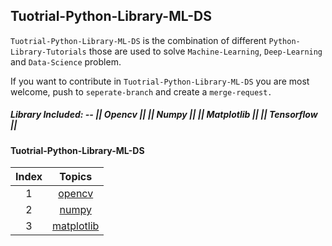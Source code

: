 ## Tuotrial-Python-Library-ML-DS


`Tuotrial-Python-Library-ML-DS` is the combination of different `Python-Library-Tutorials` those are used to solve `Machine-Learning`, `Deep-Learning` and `Data-Science` problem.

If you want to contribute in `Tuotrial-Python-Library-ML-DS` you are most welcome, push to `seperate-branch` and create a `merge-request.`


##### Library Included: -- || Opencv || || Numpy || || Matplotlib || || Tensorflow ||

#### Tuotrial-Python-Library-ML-DS
| Index | Topics       
|:---:|:-------------:|
| 1 | [opencv](opencv) | 
| 2 | [numpy](numpy) | 
| 3 | [matplotlib](matplotlib) | 
